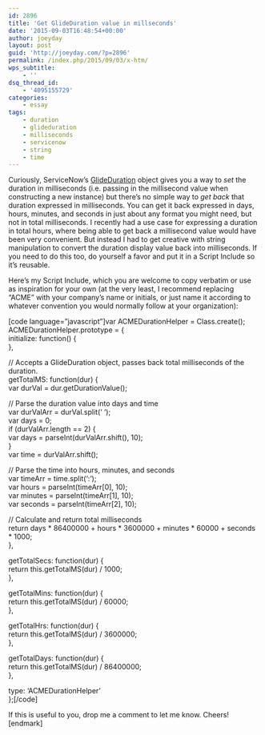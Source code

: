 ```yaml
---
id: 2896
title: 'Get GlideDuration value in millseconds'
date: '2015-09-03T16:48:54+00:00'
author: joeyday
layout: post
guid: 'http://joeyday.com/?p=2896'
permalink: /index.php/2015/09/03/x-htm/
wps_subtitle:
    - ''
dsq_thread_id:
    - '4095155729'
categories:
    - essay
tags:
    - duration
    - glideduration
    - milliseconds
    - servicenow
    - string
    - time
---
```


Curiously, ServiceNow’s [GlideDuration](http://wiki.servicenow.com/index.php?title=Scoped_GlideDuration_API_Reference) object gives you a way to *set* the duration in milliseconds (i.e. passing in the millisecond value when constructing a new instance) but there’s no simple way to *get back* that duration expressed in milliseconds. You can get it back expressed in days, hours, minutes, and seconds in just about any format you might need, but not in total milliseconds. I recently had a use case for expressing a duration in total hours, where being able to get back a millisecond value would have been very convenient. But instead I had to get creative with string manipulation to convert the duration display value back into milliseconds. If you need to do this too, do yourself a favor and put it in a Script Include so it’s reusable.

Here’s my Script Include, which you are welcome to copy verbatim or use as inspiration for your own (at the very least, I recommend replacing “ACME” with your company’s name or initials, or just name it according to whatever convention you would normally follow at your organization):

\[code language=”javascript”\]var ACMEDurationHelper = Class.create();  
ACMEDurationHelper.prototype = {  
 initialize: function() {  
 },

 // Accepts a GlideDuration object, passes back total milliseconds of the duration.  
 getTotalMS: function(dur) {  
 var durVal = dur.getDurationValue();

 // Parse the duration value into days and time  
 var durValArr = durVal.split(‘ ‘);  
 var days = 0;  
 if (durValArr.length == 2) {  
 var days = parseInt(durValArr.shift(), 10);  
 }  
 var time = durValArr.shift();

 // Parse the time into hours, minutes, and seconds  
 var timeArr = time.split(‘:’);  
 var hours = parseInt(timeArr\[0\], 10);  
 var minutes = parseInt(timeArr\[1\], 10);  
 var seconds = parseInt(timeArr\[2\], 10);

 // Calculate and return total milliseconds  
 return days \* 86400000 + hours \* 3600000 + minutes \* 60000 + seconds \* 1000;  
 },

 getTotalSecs: function(dur) {  
 return this.getTotalMS(dur) / 1000;  
 },

 getTotalMins: function(dur) {  
 return this.getTotalMS(dur) / 60000;  
 },

 getTotalHrs: function(dur) {  
 return this.getTotalMS(dur) / 3600000;  
 },

 getTotalDays: function(dur) {  
 return this.getTotalMS(dur) / 86400000;  
 },

 type: ‘ACMEDurationHelper’  
};\[/code\]

If this is useful to you, drop me a comment to let me know. Cheers!\[endmark\]